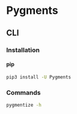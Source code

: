 # Pygments

## CLI

### Installation

#### pip

```sh
pip3 install -U Pygments
```

### Commands

```sh
pygmentize -h
```
